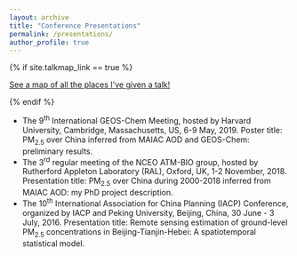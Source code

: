```yaml
---
layout: archive
title: "Conference Presentations"
permalink: /presentations/
author_profile: true
---
```


{% if site.talkmap_link == true %}

<p style="text-decoration:underline;"><a href="/talkmap.html">See a map of all the places I've given a talk!</a></p>

{% endif %}

- The 9<sup>th</sup> International GEOS-Chem Meeting, hosted by Harvard University, Cambridge, Massachusetts, US, 6-9 May, 2019. Poster title: PM<sub>2.5</sub> over China inferred from MAIAC AOD and GEOS-Chem: preliminary results.
- The 3<sup>rd</sup> regular meeting of the NCEO ATM-BIO group, hosted by Rutherford Appleton Laboratory (RAL), Oxford, UK, 1-2 November, 2018. Presentation title: PM<sub>2.5</sub> over China during 2000-2018 inferred from MAIAC AOD: my PhD project description.
- The 10<sup>th</sup> International Association for China Planning (IACP) Conference, organized by IACP and Peking University, Beijing, China, 30 June - 3 July, 2016. Presentation title: Remote sensing estimation of ground-level PM<sub>2.5</sub> concentrations in Beijing-Tianjin-Hebei: A spatiotemporal statistical model.


<!-- {% for post in site.talks reversed %} -->
  <!-- {% include archive-single-talk.html %} -->
<!-- {% endfor %} -->
